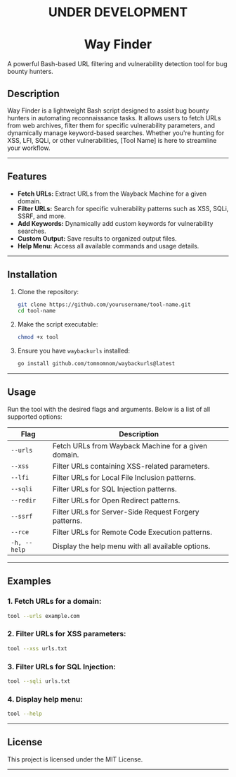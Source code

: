 <h1 align=center> UNDER DEVELOPMENT </h1>
<h1 align=center> Way Finder </h1>
A powerful Bash-based URL filtering and vulnerability detection tool for bug bounty hunters.

## **Description**  
Way Finder is a lightweight Bash script designed to assist bug bounty hunters in automating reconnaissance tasks. It allows users to fetch URLs from web archives, filter them for specific vulnerability parameters, and dynamically manage keyword-based searches. Whether you're hunting for XSS, LFI, SQLi, or other vulnerabilities, [Tool Name] is here to streamline your workflow.

---

## **Features**  
- **Fetch URLs:** Extract URLs from the Wayback Machine for a given domain.  
- **Filter URLs:** Search for specific vulnerability patterns such as XSS, SQLi, SSRF, and more.  
- **Add Keywords:** Dynamically add custom keywords for vulnerability searches.  
- **Custom Output:** Save results to organized output files.  
- **Help Menu:** Access all available commands and usage details.

---

## **Installation**  
1. Clone the repository:  
   ```bash
   git clone https://github.com/yourusername/tool-name.git
   cd tool-name
   ```

2. Make the script executable:  
   ```bash
   chmod +x tool
   ```

3. Ensure you have `waybackurls` installed:  
   ```bash
   go install github.com/tomnomnom/waybackurls@latest
   ```

---

## **Usage**  

Run the tool with the desired flags and arguments. Below is a list of all supported options:

| **Flag**             | **Description**                                         | 
|----------------------|---------------------------------------------------------|
| `--urls`             | Fetch URLs from Wayback Machine for a given domain.     | 
| `--xss`              | Filter URLs containing XSS-related parameters.          | 
| `--lfi`              | Filter URLs for Local File Inclusion patterns.          | 
| `--sqli`             | Filter URLs for SQL Injection patterns.                 |
| `--redir`            | Filter URLs for Open Redirect patterns.                 | 
| `--ssrf`             | Filter URLs for Server-Side Request Forgery patterns.   | 
| `--rce`              | Filter URLs for Remote Code Execution patterns.         | 
| `-h, --help`             | Display the help menu with all available options.       | 

---

## **Examples**  

### 1. Fetch URLs for a domain:  
   ```bash
   tool --urls example.com
   ```

### 2. Filter URLs for XSS parameters:  
   ```bash
   tool --xss urls.txt
   ```

### 3. Filter URLs for SQL Injection:  
   ```bash
   tool --sqli urls.txt 
   ```

### 4. Display help menu:  
   ```bash
   tool --help
   ```  

---

## **License**  
This project is licensed under the MIT License.  

---
